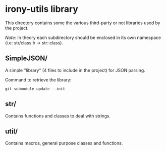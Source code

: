 # irony-utils library

This directory contains some the various third-party or not libraries used by
the project.

*Note:* In theory each subdirectory should be enclosed in its own namespace
 (i.e: str/class.h -> str::class).

## SimpleJSON/

A simple "library" (4 files to include in the project) for JSON parsing.

Command to retrieve the library:

    git submodule update --init

## str/

Contains functions and classes to deal with strings.

## util/

Contains macros, general purpose classes and functions.
